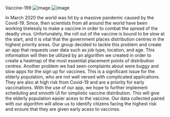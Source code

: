 Vaccine-199
![image](https://user-images.githubusercontent.com/65838026/150703893-480d9870-e69a-47ae-973f-1a8e074fcd16.png)
![image](https://user-images.githubusercontent.com/65838026/150703909-bf3b2fbc-fb01-4b04-9dcf-e6a61dc4a118.png)

In March 2020 the world was hit by a massive pandemic caused by the Covid-19. Since, then scientists from all around the world have been working tirelessly to make a vaccine in order to combat the spread of the deadly virus.
Unfortunately, the roll out of the vaccine is bound to be slow at the start, and it is vital that the government places distribution centres in the highest priority areas.
Our group decided to tackle this problem and create an app that requests user data such as job type, location, and age. This information will then be utilized by an algorithm we created in order to create a heatmap of the most essential placement points of distribution centres.
Another problem we had seen complaints about were buggy and slow apps for the sign up for vaccines. This is a significant issue for the elderly population, who are not well versed with complicated applications. They are also at high risk from Covid-19 and are a priority for early vaccinations. 
With the use of our app, we hope to further implement scheduling and smooth UI for simplistic vaccine distribution. This will give the elderly population easier acess to the vaccine. Our data collected paired with our algorithm will allow us to identify citizens facing the highest risk and ensure that they are given early acess to vaccines.
